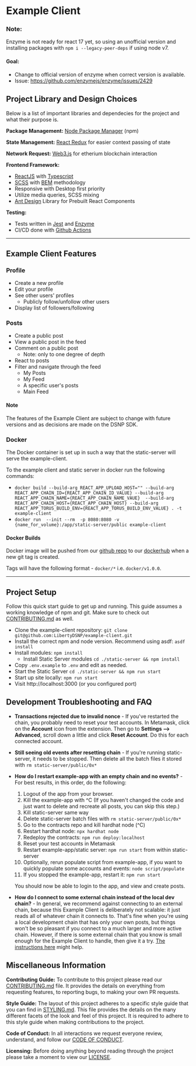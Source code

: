 # Example Client

### Note:
Enzyme is not ready for react 17 yet, so using an unofficial version and installing
packages with `npm i --legacy-peer-deps` if using node v7.
#### Goal:
* Change to official version of enzyme when correct version is available.
* Issue: https://github.com/enzymejs/enzyme/issues/2429

## Project Library and Design Choices
Below is a list of important libraries and dependecies for the project and what their purpose is.

__Package Management:__ [Node Package Manager](https://www.npmjs.com) (npm)

__State Management:__ [React Redux](https://react-redux.js.org) for easier context passing of state

__Network Request:__ [Web3.js](https://web3js.readthedocs.io/en/v1.3.4/) for etherium blockchain interaction

__Frontend Framework:__
* [ReactJS](https://reactjs.org) with [Typescript](https://www.typescriptlang.org)
* [SCSS](https://sass-lang.com) with [BEM](https://en.bem.info/methodology/css/) methodology
* Responsive with Desktop first priority
* Utilize media queries, SCSS mixing
* [Ant Design](https://ant.design) Library for Prebuilt React Components

__Testing:__
* Tests written in [Jest](https://jestjs.io) and [Enzyme](https://enzymejs.github.io/enzyme/)
* CI/CD done with [Github Actions](https://github.com/features/actions)

***

## Example Client Features
### Profile
* Create a new profile
* Edit your profile
* See other users' profiles
  - Publicly follow/unfollow other users
* Display list of followers/following

### Posts
* Create a public post
* View a public post in the feed
* Comment on a public post
  - Note: only to one degree of depth
* React to posts
* Filter and navigate through the feed
  - My Posts
  - My Feed
  - A specific user's posts
  - Main Feed

#### Note
The features of the Example Client are subject to change with future versions and as decisions are made on the DSNP SDK.

### Docker
The Docker container is set up in such a way that the static-server will serve the example-client.

To the example client and static server in docker run the following commands:

- `docker build --build-arg REACT_APP_UPLOAD_HOST="" --build-arg REACT_APP_CHAIN_ID={REACT_APP_CHAIN_ID_VALUE} --build-arg  REACT_APP_CHAIN_NAME={REACT_APP_CHAIN_NAME_VAUE}  --build-arg REACT_APP_CHAIN_HOST={REACT_APP_CHAIN_HOST} --build-arg REACT_APP_TORUS_BUILD_ENV={REACT_APP_TORUS_BUILD_ENV_VALUE} . -t example-client`
- `docker run  --init --rm  -p 8080:8080 -v {name_for_volume}:/app/static-server/public example-client`

#### Docker Builds
Docker image will be pushed from our [github repo](https://github.com/LibertyDSNP/example-client) to our [dockerhub](https://hub.docker.com/r/dsnp/example-client) when a new
git tag is created.

Tags will have the following format - `docker/*` i.e. `docker/v1.0.0`.

***
## Project Setup
Follow this quick start guide to get up and running. This guide assumes a working knowledge of npm and git. Make sure to check out [CONTRIBUTING.md](CONTRIBUTING.md) as well.
* Clone the example-client repository: `git clone git@github.com:LibertyDSNP/example-client.git`
* Install the correct npm and node version. Recommend using asdf: `asdf install`
* Install modules: `npm install`
  * Install Static Server modules `cd ./static-server && npm install`
* Copy `.env.example` to `.env` and edit as needed.
* Start the Static Server `cd ./static-server && npm run start`
* Start up site locally: `npm run start`
* Visit http://localhost:3000 (or you configured port)

## Development Troubleshooting and FAQ
* **Transactions rejected due to invalid nonce** - If you've restarted the chain, you probably need to reset your test accounts. In Metamask, click on the **Account** icon from the extension.  Then go to **Settings --> Advanced**, scroll down a little and click **Reset Account**. Do this for each connected account.
* **Still seeing old events after resetting chain** - If you're running static-server, it needs to be stopped.  Then delete all the batch files it stored with `rm static-server/public/0x*`
* **How do I restart example-app with an empty chain and no events?** - For best results, in this order, do the following:
    1. Logout of the app from your browser.
    1. Kill the example-app with ^C (If you haven't changed the code and just want to delete and recreate all posts, you can skip this step.)
    1. Kill static-server same way
    1. Delete static-server batch files with `rm static-server/public/0x*`
    1. Go to the contracts repo and kill hardhat node (^C)
    1. Restart hardhat node: `npx hardhat node`
    1. Redeploy the contracts: `npm run deploy:localhost`
    1. Reset your test accounts in Metamask
    1. Restart example-app/static server: `npm run start` from within static-server
    1. Optionally, rerun populate script from example-app, if you want to quickly populate some accounts and events: `node script/populate`
    1. If you stopped the example-app, restart it: `npm run start`

    You should now be able to login to the app, and view and create posts.
* **How do I connect to some external chain instead of the local dev chain?** - In general, we recommend against connecting to an external chain, because this Example Client is deliberately not scalable: it just reads all of whatever chain it connects to.  That's fine when you're using a local development chain that has only your own posts, but things won't be so pleasant if you connect to a much larger and more active chain.  However, if there is some external chain that you know is small enough for the Example Client to handle, then give it a try.  [The instructions here](https://forums.projectliberty.io/t/testnet-is-now-live/93) might help.

## Miscellaneous Information

__Contributing Guide:__
To contribute to this project please read our [CONTRIBUTING.md](CONTRIBUTING.md) file.
It provides the details on everything from requesting features, to reporting bugs, to making your own PR requests.

__Style Guide:__
The layout of this project adheres to a specific style guide that you can find in [STYLING.md](STYLING.md).
This file provides the details on the many different facets of the look and feel of this project. It is required to adhere to this style guide when making contributions to the project.

__Code of Conduct:__
In all interactions we request everyone review, understand, and follow our [CODE OF CONDUCT](https://www.projectliberty.io/codeOfConduct.html).

__Licensing:__
Before doing anything beyond reading through the project please take a moment to view our [LICENSE](LICENSE).
